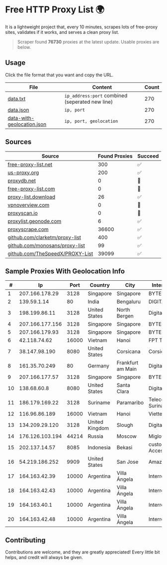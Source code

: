 
# Free HTTP Proxy List 🌍

It is a lightweight project that, every 10 minutes, scrapes lots of free-proxy sites, validates if it works, and serves a clean proxy list.


> Scraper found **76730** proxies at the latest update. Usable proxies are below.

## Usage

Click the file format that you want and copy the URL.


|File|Content|Count|
|----|-------|-----|
|[data.txt](https://raw.githubusercontent.com/themiralay/Proxy-List-World/master/data.txt)|`ip_address:port` combined (seperated new line)|270|
|[data.json](https://raw.githubusercontent.com/themiralay/Proxy-List-World/master/data.json)|`ip, port`|270|
|[data-with-geolocation.json](https://raw.githubusercontent.com/themiralay/Proxy-List-World/master/data-with-geolocation.json)|`ip, port, geolocation`|270|

## Sources

|Source|Found Proxies|Succeed|
|------|-------------|-------|
|[free-proxy-list.net](https://free-proxy-list.net)|300|✅|
|[us-proxy.org](https://www.us-proxy.org)|200|✅|
|[proxydb.net](http://proxydb.net)|0|🚫|
|[free-proxy-list.com](https://free-proxy-list.com/?page=&port=&type%5B%5D=http&type%5B%5D=https&up_time=0&search=Search)|0|🚫|
|[proxy-list.download](https://www.proxy-list.download/HTTP)|26|✅|
|[vpnoverview.com](https://vpnoverview.com/privacy/anonymous-browsing/free-proxy-servers)|0|🚫|
|[proxyscan.io](https://www.proxyscan.io)|0|🚫|
|[proxylist.geonode.com](https://proxylist.geonode.com/api/proxy-list?limit=300&page=1&sort_by=lastChecked&sort_type=desc&protocols=http,https)|6|✅|
|[proxyscrape.com](https://api.proxyscrape.com/v2/?request=displayproxies&protocol=http&timeout=10000&country=all&ssl=all&anonymity=all)|36600|✅|
|[github.com/clarketm/proxy-list](https://raw.githubusercontent.com/clarketm/proxy-list/master/proxy-list-raw.txt)|400|✅|
|[github.com/monosans/proxy-list](https://raw.githubusercontent.com/monosans/proxy-list/main/proxies/http.txt)|99|✅|
|[github.com/TheSpeedX/PROXY-List](https://raw.githubusercontent.com/TheSpeedX/PROXY-List/master/http.txt)|39099|✅|


## Sample Proxies With Geolocation Info

|#|Ip|Port|Country|City|Internet Service Provider|
|-|--|----|-------|----|-------------------------|
|1|207.166.178.29|3128|Singapore|Singapore|BYTEPLUS|
|2|139.59.1.14|80|India|Bengaluru|DIGITALOCEAN|
|3|198.199.86.11|3128|United States|North Bergen|DigitalOcean, LLC|
|4|207.166.177.156|3128|Singapore|Singapore|BYTEPLUS|
|5|207.166.179.93|3128|Singapore|Singapore|BYTEPLUS|
|6|42.118.74.62|16000|Vietnam|Hanoi|FPT Telecom Company|
|7|38.147.98.190|8080|United States|Corsicana|Corsicana ISD|
|8|161.35.70.249|80|Germany|Frankfurt am Main|DigitalOcean, LLC|
|9|207.166.177.57|3128|Singapore|Singapore|BYTEPLUS|
|10|138.68.60.8|8080|United States|Santa Clara|DigitalOcean, LLC|
|11|186.179.169.22|3128|Suriname|Paramaribo|Telecommunicationcompany Suriname - TeleSur|
|12|116.96.86.189|16000|Vietnam|Hanoi|Viettel Corporation|
|13|134.209.29.120|3128|United Kingdom|Slough|DigitalOcean, LLC|
|14|176.126.103.194|44214|Russia|Moscow|Miglovets Egor Andreevich|
|15|202.137.14.57|8085|Indonesia|Bekasi|customer in Corporate Access|
|16|54.219.186.252|9909|United States|San Jose|Amazon.com, Inc.|
|17|164.163.42.39|10000|Argentina|Villa Ángela|Interret Villa Angela SRL|
|18|164.163.42.43|10000|Argentina|Villa Ángela|Interret Villa Angela SRL|
|19|164.163.40.1|10000|Argentina|Villa Ángela|Interret Villa Angela SRL|
|20|164.163.42.48|10000|Argentina|Villa Ángela|Interret Villa Angela SRL|



## Contributing

Contributions are welcome, and they are greatly appreciated! Every
little bit helps, and credit will always be given.


